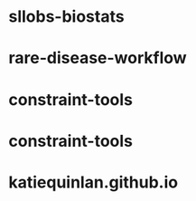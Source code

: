 # sllobs-biostats
# rare-disease-workflow
# constraint-tools
# constraint-tools
# katiequinlan.github.io

